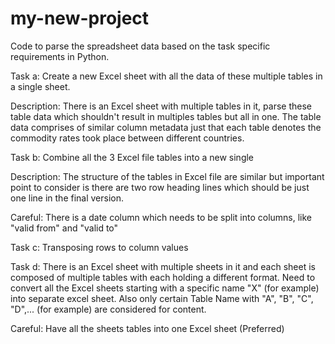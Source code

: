 # my-new-project
Code to parse the spreadsheet data based on the task specific requirements in Python.

Task a: Create a new Excel sheet with all the data of these multiple tables in a single sheet.

Description: There is an Excel sheet with multiple tables in it, parse these table data which shouldn't result in multiples tables but all in one. The table data comprises of similar column metadata just that each table denotes the commodity rates took place between different countries.

Task b: Combine all the 3 Excel file tables into a new single

Description: The structure of the tables in Excel file are similar but important point to consider is there are two row heading lines which should be just one line in the final version.

Careful: There is a date column which needs to be split into columns, like "valid from" and "valid to"

Task c: Transposing rows to column values

Task d: There is an Excel sheet with multiple sheets in it and each sheet is composed of multiple tables with each holding a different format. Need to convert all the Excel sheets starting with a specific name "X" (for example) into separate excel sheet. Also only certain Table Name with "A", "B", "C", "D",... (for example) are considered for content.

Careful: Have all the sheets tables into one Excel sheet (Preferred)
